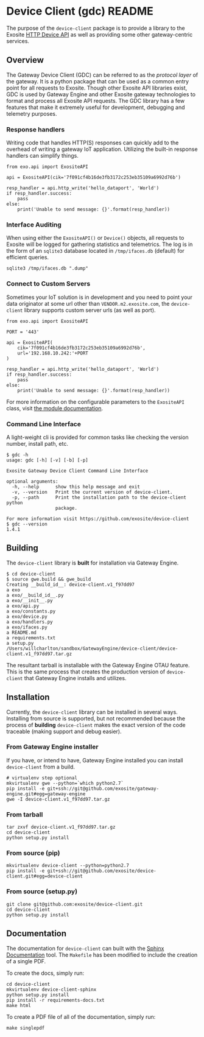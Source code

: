 # Device Client (gdc) README

The purpose of the `device-client` package is to provide a library to the Exosite [HTTP Device API](/http/) as well as providing some other gateway-centric services.

## Overview

The Gateway Device Client (GDC) can be referred to as the *protocol layer* of the gateway. It is a python package that can be used as a common entry point for all requests to Exosite. Though other Exosite API libraries exist, GDC is used by Gateway Engine and other Exosite gateway technologies to format and process all Exosite API requests. The GDC library has a few features that make it extremely useful for development, debugging and telemetry purposes.

### Response handlers

Writing code that handles HTTP(S) responses can quickly add to the overhead of writing a gateway IoT application. Utilizing the built-in response handlers can simplify things.

```
from exo.api import ExositeAPI

api = ExositeAPI(cik='7f091cf4b16de3fb3172c253eb35109a6992d76b')

resp_handler = api.http_write('hello_dataport', 'World')
if resp_handler.success:
    pass
else:
    print('Unable to send message: {}'.format(resp_handler))
```

### Interface Auditing

When using either the `ExositeAPI()` or `Device()` objects, all requests to Exosite will be logged for gathering statistics and telemetrics. The log is in the form of an `sqlite3` database located in `/tmp/ifaces.db` (default) for efficient queries.

```
sqlite3 /tmp/ifaces.db ".dump"
```

### Connect to Custom Servers

Sometimes your IoT solution is in development and you need to point your data originator at some url other than `VENDOR.m2.exosite.com`, the `device-client` library supports custom server urls (as well as port).

```
from exo.api import ExositeAPI

PORT = '443'

api = ExositeAPI(
    cik='7f091cf4b16de3fb3172c253eb35109a6992d76b',
    url='192.168.10.242:'+PORT
)

resp_handler = api.http_write('hello_dataport', 'World')
if resp_handler.success:
    pass
else:
    print('Unable to send message: {}'.format(resp_handler))
```

For more information on the configurable parameters to the `ExositeAPI` class, visit [the module documentation](https://gateway-engine.exosite.io/device-client/apidoc/modules.html).

### Command Line Interface

A light-weight cli is provided for common tasks like checking the version number, install path, etc.

```
$ gdc -h
usage: gdc [-h] [-v] [-b] [-p]

Exosite Gateway Device Client Command Line Interface

optional arguments:
  -h, --help      show this help message and exit
  -v, --version   Print the current version of device-client.
  -p, --path      Print the installation path to the device-client python
                  package.

For more information visit https://github.com/exosite/device-client
$ gdc --version 
1.4.1
```

## Building

The `device-client` library is **built** for installation via Gateway Engine.

```
$ cd device-client
$ source gwe.build && gwe_build
Creating __build_id__: device-client.v1_f97dd97
a exo
a exo/__build_id__.py
a exo/__init__.py
a exo/api.py
a exo/constants.py
a exo/device.py
a exo/handlers.py
a exo/ifaces.py
a README.md
a requirements.txt
a setup.py
/Users/willcharlton/sandbox/GatewayEngine/device-client/device-client.v1_f97dd97.tar.gz
```

The resultant tarball is installable with the Gateway Engine OTAU feature. This is the same process that creates the production version of `device-client` that Gateway Engine installs and utilizes.

## Installation

Currently, the `device-client` library can be installed in several ways. Installing from source is supported, but not recommended because the process of **building** `device-client` makes the exact version of the code traceable (making support and debug easier).

### From Gateway Engine installer

If you have, or intend to have, Gateway Engine installed you can install `device-client` from a build.

```
# virtualenv step optional
mkvirtualenv gwe --python=`which python2.7`
pip install -e git+ssh://git@github.com/exosite/gateway-engine.git#egg=gateway-engine
gwe -I device-client.v1_f97dd97.tar.gz 
```

### From tarball

```
tar zxvf device-client.v1_f97dd97.tar.gz
cd device-client
python setup.py install
```

### From source (pip)

```
mkvirtualenv device-client --python=python2.7
pip install -e git+ssh://git@github.com/exosite/device-client.git#egg=device-client
```

### From source (setup.py)

```
git clone git@github.com:exosite/device-client.git
cd device-client
python setup.py install
```


## Documentation

The documentation for `device-client` can built with the [Sphinx Documentation](http://www.sphinx-doc.org/) tool. The `Makefile` has been modified to include the creation of a single PDF.

To create the docs, simply run:

```
cd device-client
mkvirtualenv device-client-sphinx
python setup.py install
pip install -r requirements-docs.txt
make html
```

To create a PDF file of all of the documentation, simply run:

```
make singlepdf
```

